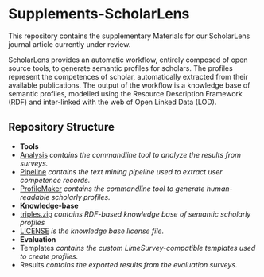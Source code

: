 # Supplements-ScholarLens
This repository contains the supplementary Materials for our ScholarLens journal article currently under review.

ScholarLens provides an automatic workflow, entirely composed of open source tools, to generate semantic profiles for scholars. The profiles represent the competences of scholar, automatically extracted from their available publications. The output of the workflow is a knowledge base of semantic profiles, modelled using the Resource Description Framework (RDF) and inter-linked with the web of Open Linked Data (LOD).

## Repository Structure
* **Tools**
 * [Analysis](../master/Tools/Analysis) *contains the commandline tool to analyze the results from surveys.*
 * [Pipeline](../master/Tools/Pipeline) *contains the text mining pipeline used to extract user competence records.*
 * [ProfileMaker](../master/Tools/ProfileMaker) *contains the commandline tool to generate human-readable scholarly profiles.*
* **Knowledge-base**
 * [triples.zip](../master/Knowledge-base/triples.zip) *contains RDF-based knowledge base of semantic scholarly profiles*
 * [LICENSE](../master/Knowledge-base/LICENSE) *is the knowledge base license file.*
* **Evaluation**
 * Templates *contains the custom LimeSurvey-compatible templates used to create profiles.*
 * Results *contains the exported results from the evaluation surveys.*
